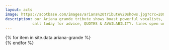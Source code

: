 ```yaml
---
layout: acts
image: https://scotbase.com/images/ariana%20tribute%20shows.jpg?crc=209923926
description: our Ariana grande tribute shows boast powerful vocalists, stunning costumes and choreographed dance routines  ensure your audience will have a great night out. these acts are a big  hit wherever they perform and are rebooked time and time again. Ariana grande has a distinctive voice and style much loved by audiences of all ages.  her sound is brought to life by the fabulous tributes artists here at scotbase. we take pride in being able to offer these as acts as completely professional shows including fully programmed lighting, professional backdrops,  and state of the art equipment, making these the perfect ariana grande Tribute Acts to book for your venue. <hr>
            call today for advice, QUOTES & AVAILABILITY. lines open until 10pm
---
```


<div class="row mt-4 mb-4">
  {% for item in site.data.ariana-grande %}
    <div class="col-md-4 mb-5">
      <div class="card border-0 shadow h-100">
        <a href="/acts/{{ item.title | slugify }}">
          <img class="card-img-top" src="{{ item.image_src }}" alt="" />
        </a>
         <!-- <div class="card-body">
          <p class="card-text">{{ item.description }}</p>
        </div> -->
      </div>
    </div>
  {% endfor %}
</div>
